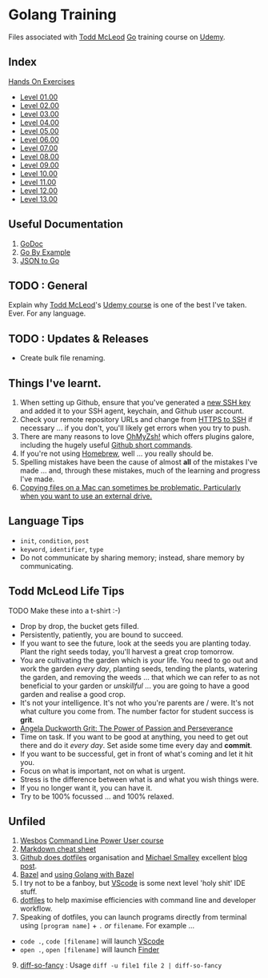 # Golang Training
 Files associated with [Todd McLeod](https://twitter.com/todd_mcleod) [Go](https://go.dev "The Go programming language") training course on [Udemy](https://www.udemy.com "Main Site").

 ## Index
 [Hands On Exercises][1]
 * [Level 01.00][2]
 * [Level 02.00][3]
 * [Level 03.00][5]
 * [Level 04.00][6]
 * [Level 05.00][7]
 * [Level 06.00][8]
 * [Level 07.00][9]
 * [Level 08.00][10]
 * [Level 09.00][11]
 * [Level 10.00][12]
 * [Level 11.00][13]
 * [Level 12.00][14]
 * [Level 13.00][15]

## Useful Documentation
1. [GoDoc](https://godoc.org "Golang documentation organised a bit better than go.dev")
2. [Go By Example](https://gobyexample.com "Golang documentation with working examples")
3. [JSON to Go](https://mholt.github.io/json-to-go "Automagically convert JSON to Go struct")

## TODO : General
Explain why [Todd McLeod](https://twitter.com/todd_mclead)'s [Udemy course](https://www.udemy.com/course/learn-how-to-code) is one of the best I've taken. Ever. For any language.

## TODO : Updates & Releases
* Create bulk file renaming.

 ## Things I've learnt.
 1. When setting up Github, ensure that you've generated a [new SSH key](https://docs.github.com/en/authentication/connecting-to-github-with-ssh/generating-a-new-ssh-key-and-adding-it-to-the-ssh-agent) and added it to your SSH agent, keychain, and Github user account.
 2. Check your remote repository URLs and change from [HTTPS to SSH](https://docs.github.com/en/get-started/getting-started-with-git/managing-remote-repositories#switching-remote-urls-from-https-to-ssh) if necessary ... if you don't, you'll likely get errors when you try to push.
 3. There are many reasons to love [OhMyZsh!](https://ohmyz.sh/) which offers plugins galore, including the hugely useful [Github short commands](https://kapeli.com/cheat_sheets/Oh-My-Zsh_Git.docset/Contents/Resources/Documents/index).
 4. If you're not using [Homebrew](https://brew.sh/), well ... you really should be.
 5. Spelling mistakes have been the cause of almost **all** of the mistakes I've made ... and, through these mistakes, much of the learning and progress I've made.
 6. [Copying files on a Mac can sometimes be problematic. Particularly when you want to use an external drive.](https://gist.github.com/kwcto/45e0b985071fad655e17)

## Language Tips
* `init`, `condition`, `post`
* `keyword`, `identifier`, `type`
* Do not communicate by sharing memory; instead, share memory by communicating.

## Todd McLeod Life Tips
TODO Make these into a t-shirt :-)
* Drop by drop, the bucket gets filled.
* Persistently, patiently, you are bound to succeed.
* If you want to see the future, look at the seeds you are planting today. Plant the right seeds today, you'll harvest a great crop tomorrow.
* You are cultivating the garden which is _your_ life. You need to go out and work the garden _every day_, planting seeds, tending the plants, watering the garden, and removing the weeds ... that which we can refer to as not beneficial to your garden or _unskillful_ ... you are going to have a good garden and realise a good crop.
* It's not your intelligence. It's not who you're parents are / were. It's not what culture you come from. The number factor for student success is **grit**.
* [Angela Duckworth Grit: The Power of Passion and Perseverance](https://youtu.be/W-ONEAcBeTk)
* Time on task. If you want to be good at anything, you need to get out there and do it _every day_. Set aside some time every day and **commit**.
* If you want to be successful, get in front of what's coming and let it hit you.
* Focus on what is important, not on what is urgent.
* Stress is the difference between what is and what you wish things were.
* If you no longer want it, you can have it.
* Try to be 100% focussed ... and 100% relaxed.

## Unfiled
1. [Wesbos](https://twitter.com/wesbos) [Command Line Power User course](https://commandlinepoweruser.com/)
2. [Markdown cheat sheet](https://www.markdownguide.org/cheat-sheet/)
3. [Github does dotfiles](https://dotfiles.github.io/) organisation and [Michael Smalley](https://twitter.com/michaeljsmalley) excellent [blog post](http://blog.smalleycreative.com/tutorials/using-git-and-github-to-manage-your-dotfiles/).
4. [Bazel](https://bazel.build) and [using Golang with Bazel](https://medium.com/@simontoth/golang-with-bazel-2b5310d4ce48)
5. I try not to be a fanboy, but [VScode](https://code.visualstudio.com/) is some next level 'holy shit' IDE stuff.
6. [dotfiles](https://github.com/mpyeager/dotfiles) to help maximise efficiencies with command line and developer workflow.
7. Speaking of dotfiles, you can launch programs directly from terminal using `[program name]` + `.` _or_ `filename`. For example ...
* `code .`, `code [filename]` will launch [VScode][4]
* `open .`, `open [filename]` will launch [Finder](https://support.apple.com/en-gb/HT201732 "Using Finder on Mac")

9. [diff-so-fancy](https://github.com/so-fancy/diff-so-fancy "Makes `diff` readable without having to pipe to txt file") : Usage `diff -u file1 file 2 | diff-so-fancy`

[1]: https://github.com/mpyeager/GolangTraining/tree/main/Hands%20On%20Exercises
[2]: https://github.com/mpyeager/GolangTraining/tree/main/Hands%20On%20Exercises/01.00
[3]: https://github.com/mpyeager/GolangTraining/tree/main/Hands%20On%20Exercises/02.00
[4]: https://code.visualstudio.com
[5]: https://github.com/mpyeager/GolangTraining/tree/main/Hands%20On%20Exercises/03.00
[6]: https://github.com/mpyeager/GolangTraining/tree/main/Hands%20On%20Exercises/04.00
[7]: https://github.com/mpyeager/GolangTraining/tree/main/Hands%20On%20Exercises/05.00
[8]: https://github.com/mpyeager/GolangTraining/tree/main/Hands%20On%20Exercises/06.00
[9]: https://github.com/mpyeager/GolangTraining/tree/main/Hands%20On%20Exercises/07.00
[10]: https://github.com/mpyeager/GolangTraining/tree/main/Hands%20On%20Exercises/08.00
[11]: https://github.com/mpyeager/GolangTraining/tree/main/Hands%20On%20Exercises/09.00
[12]: https://github.com/mpyeager/GolangTraining/tree/main/Hands%20On%20Exercises/10.00
[13]: https://github.com/mpyeager/GolangTraining/tree/main/Hands%20On%20Exercises/11.00
[14]: https://github.com/mpyeager/GolangTraining/tree/main/Hands%20On%20Exercises/12.00
[15]: https://github.com/mpyeager/GolangTraining/tree/main/Hands%20On%20Exercises/13.00
